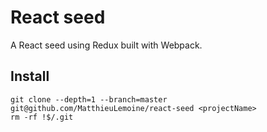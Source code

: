 # React seed

A React seed using Redux built with Webpack.

## Install

    git clone --depth=1 --branch=master git@github.com/MatthieuLemoine/react-seed <projectName>
    rm -rf !$/.git
